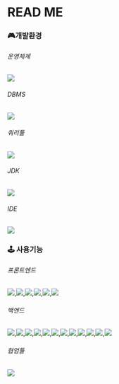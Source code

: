 # READ ME

### 🎮개발환경
###### 운영체제
<img src="https://img.shields.io/badge/Windows-0078D6?style=flat-square&logo=Windows&logoColor=white"/>

###### DBMS
<img src="https://img.shields.io/badge/MySQL 8.0.29-4479A1?style=flat-square&logo=MySQL&logoColor=white"/>

###### 쿼리툴
<img src="https://img.shields.io/badge/DBeaver 22.1.2-000000?style=flat-square&logo=Color="/>


###### JDK

<img src="https://img.shields.io/badge/JDK 11.0.15-007396?style=flat-square&logo=java&logoColor=white">

###### IDE

<img src="https://img.shields.io/badge/sts4 _4.15.3-83B81A?style=flat-square&logo=Color="/>

### 🕹 사용기능


###### 프론트엔드

<img src="https://img.shields.io/badge/jQuery 3.6.0-0769AD?style=flat-square&logo=jQuery&logoColor=white">,<img src="https://img.shields.io/badge/Thymeleaf 3.0.15-005F0F?style=flat-square&logo=Thymeleaf&logoColor=white">,<img src="https://img.shields.io/badge/Bootstrap  5.1.3-7952B3?style=flat-square&logo=Bootstrap&logoColor=white">,<img src="https://img.shields.io/badge/MediaQuery-F7901E?style=flat-square&logo=Color="/>,<img src="https://img.shields.io/badge/Ajax-40AEF0?style=flat-square&logo=Color="/>,<img src="https://img.shields.io/badge/flexbox-02458D?style=flat-square&logo=Color="/>

###### 백엔드

<img src="https://img.shields.io/badge/Spring boot 2.7.2-6DB33F?style=flat-square&logo=Spring Boot&logoColor=white"/>,<img src="https://img.shields.io/badge/Spring Security 5.7.2-6DB33F?style=flat-square&logo=Spring Security&logoColor=white"/>,<img src="https://img.shields.io/badge/Junit 5.8.2-25A162?style=flat-square&logo=JUnit5&logoColor=white"/>,<img src="https://img.shields.io/badge/ Mybatis 3.5.9-FF0000?style=flat-square&logo=Color="/>,<img src="https://img.shields.io/badge/sts4 _4.15.3-83B81A?style=flat-square&logo=Color="/>,<img src="https://img.shields.io/badge/Lombok 1.18.24-0085CA?style=flat-square&logo=Color="/>,<img src="https://img.shields.io/badge/log4j 2.17.2-5A45FF?style=flat-square&logo=Color="/>,<img src="https://img.shields.io/badge/logback 1.2.11-FFB71B?style=flat-square&logo=Color="/>,<img src="https://img.shields.io/badge/HikariCP 4.0.3-DDE072?style=flat-square&logo=Color="/>,<img src="https://img.shields.io/badge/RestAPI-0000CC?style=flat-square&logo=Color="/>,<img src="https://img.shields.io/badge/Jython 2.7.2-01FF95?style=flat-square&logo=Color="/>,<img src="https://img.shields.io/badge/Gson 2.8.5-000000?style=flat-square&logo=Color="/>

###### 협업툴

<img src="https://img.shields.io/badge/Sourcetree-0052CC?style=flat-square&logo=Sourcetree&logoColor=white"/>

